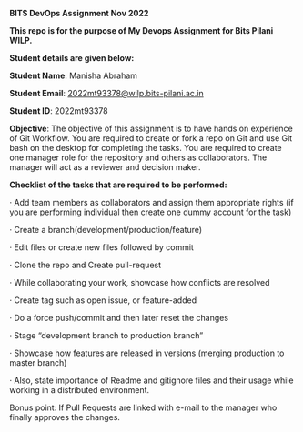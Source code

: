**BITS DevOps Assignment Nov 2022**

**This repo is for the purpose of My Devops Assignment for Bits Pilani WILP.** 

**Student details are given below:**

**Student Name**: Manisha Abraham

**Student Email**: 2022mt93378@wilp.bits-pilani.ac.in

**Student ID**: 2022mt93378

**Objective**:
The objective of this assignment is to have hands on experience of Git Workflow. You are required to create or fork a repo on Git and use Git bash on the desktop for completing the tasks. You are required to create one manager role for the repository and others as collaborators. The manager will act as a reviewer and decision maker. 


**Checklist of the tasks that are required to be performed:**

·       Add team members as collaborators and assign them appropriate rights (if you are performing individual then create one dummy account for the task)

·       Create a branch(development/production/feature)

·       Edit files or create new files followed by commit

·       Clone the repo and Create pull-request

·       While collaborating your work, showcase how conflicts are resolved

·       Create tag such as open issue, or feature-added

·       Do a force push/commit and then later reset the changes

·       Stage “development branch to production branch”

·       Showcase how features are released in versions (merging production to master branch)

·       Also, state importance of Readme and gitignore files and their usage while working in a distributed environment.

Bonus point: If Pull Requests are linked with e-mail to the manager who finally approves the changes.
